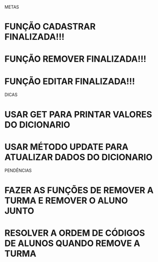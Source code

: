 METAS 

# FUNÇÃO CADASTRAR FINALIZADA!!!
# FUNÇÃO REMOVER FINALIZADA!!!
# FUNÇÃO EDITAR FINALIZADA!!!

DICAS

# USAR GET PARA PRINTAR VALORES DO DICIONARIO 
# USAR MÉTODO UPDATE PARA ATUALIZAR DADOS DO DICIONARIO

PENDÊNCIAS

# FAZER AS FUNÇÕES DE REMOVER A TURMA E REMOVER O ALUNO JUNTO 
# RESOLVER A ORDEM DE CÓDIGOS DE ALUNOS QUANDO REMOVE A TURMA







